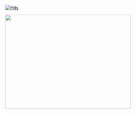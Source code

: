   
[![Hits](https://hits.seeyoufarm.com/api/count/incr/badge.svg?url=https%3A%2F%2Fgithub.com%2Fgayeob7877&count_bg=%23E9B4DF&title_bg=%23555555&icon=github.svg&icon_color=%23FFFFFF&title=hits&edge_flat=false)](https://hits.seeyoufarm.com)

<a href="https://github.com/devxb/gitanimals">
<img
  src="https://render.gitanimals.org/farms/gayeon7877"
  width="400"
  height="300"
/>
</a>
